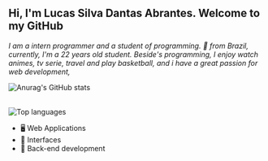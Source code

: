 ## Hi, I'm Lucas Silva Dantas Abrantes. Welcome to my GitHub

*I am a intern programmer and a student of programming. 🚀 from Brazil, currently, I'm a 22 years old student. Beside's programming, I enjoy watch animes, tv serie, travel and play basketball, and i have a great passion for web development,*

![Anurag's GitHub stats](https://github-readme-stats.vercel.app/api?username=lucasabrantes1&show_icons=true&theme=tokyonight)

<br>
<img src="https://github-readme-stats.vercel.app/api/top-langs/?username=lucasabrantes1=algolia" alt="Top languages"/>
<br>



- 🖥 Web Applications
- 🎨 Interfaces
- 🔌 Back-end development


